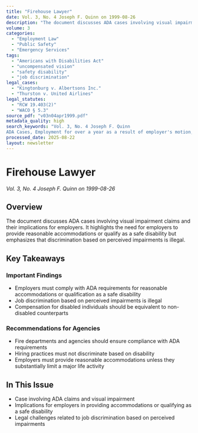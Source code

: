 ```yaml
---
title: "Firehouse Lawyer"
date: Vol. 3, No. 4 Joseph F. Quinn on 1999-08-26
description: "The document discusses ADA cases involving visual impairment claims and their implications for employers. It highlights the need for employers to provide reasonable accommodations or qualify as a safe disability but emphasizes that discrimination based on perceived impairments is illegal."
volume: 3
categories:
  - "Employment Law"
  - "Public Safety"
  - "Emergency Services"
tags:
  - "Americans with Disabilities Act"
  - "uncompensated vision"
  - "safety disability"
  - "job discrimination"
legal_cases:
  - "Kingtonburg v. Albertsons Inc."
  - "Thurston v. United Airlines"
legal_statutes:
  - "RCW 19.403(2)"
  - "WACO § 5.3"
source_pdf: "v03n04apr1999.pdf"
metadata_quality: high
search_keywords: "Vol. 3, No. 4 Joseph F. Quinn
ADA Cases, Employment for over a year as a result of employer's motion, Disabled individuals with a condition referred to as 'lazy eye'......"
processed_date: 2025-08-22
layout: newsletter
---
```


# Firehouse Lawyer

*Vol. 3, No. 4 Joseph F. Quinn on 1999-08-26*

## Overview

The document discusses ADA cases involving visual impairment claims and their implications for employers. It highlights the need for employers to provide reasonable accommodations or qualify as a safe disability but emphasizes that discrimination based on perceived impairments is illegal.

## Key Takeaways

### Important Findings

- Employers must comply with ADA requirements for reasonable accommodations or qualification as a safe disability
- Job discrimination based on perceived impairments is illegal
- Compensation for disabled individuals should be equivalent to non-disabled counterparts

### Recommendations for Agencies

- Fire departments and agencies should ensure compliance with ADA requirements
- Hiring practices must not discriminate based on disability
- Employers must provide reasonable accommodations unless they substantially limit a major life activity

## In This Issue

- Case involving ADA claims and visual impairment
- Implications for employers in providing accommodations or qualifying as a safe disability
- Legal challenges related to job discrimination based on perceived impairments

